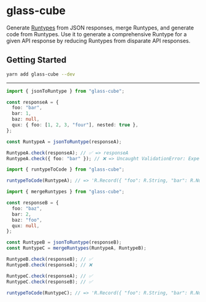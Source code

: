 # glass-cube

Generate [Runtypes](https://github.com/pelotom/runtypes) from JSON responses, merge Runtypes, and generate code from Runtypes. Use it to generate a comprehensive Runtype for a given API response by reducing Runtypes from disparate API responses.

## Getting Started

```sh
yarn add glass-cube --dev
```

-----

```ts
import { jsonToRuntype } from "glass-cube";

const responseA = {
  foo: "bar",
  bar: 1,
  baz: null,
  qux: { foo: [1, 2, 3, "four"], nested: true },
};

const RuntypeA = jsonToRuntype(responseA);

RuntypeA.check(responseA); // ✅ => responseA
RuntypeA.check({ foo: "bar" }); // ❌ => Uncaught ValidationError: Expected number, but was undefined
```

```ts
import { runtypeToCode } from "glass-cube";

runtypeToCode(RuntypeA); // => 'R.Record({ "foo": R.String, "bar": R.Number, "baz": R.Null, "qux": R.Record({ "foo": R.Array(R.Number.Or(R.String)), "nested": R.Boolean }) })'
```

```ts
import { mergeRuntypes } from "glass-cube";

const responseB = {
  foo: "baz",
  bar: 2,
  baz: "foo",
  qux: null,
};

const RuntypeB = jsonToRuntype(responseB);
const RuntypeC = mergeRuntypes(RuntypeA, RuntypeB);

RuntypeB.check(responseB); // ✅
RuntypeB.check(responseA); // ❌

RuntypeC.check(responseA); // ✅
RuntypeC.check(responseB); // ✅

runtypeToCode(RuntypeC); // => 'R.Record({ "foo": R.String, "bar": R.Number, "baz": R.String.Or(R.Null), "qux": R.Null.Or(R.Record({ "foo": R.Array(R.Number.Or(R.String)), "nested": R.Boolean })) })'
```
